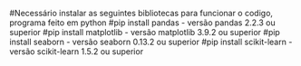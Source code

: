 #Necessário instalar as seguintes bibliotecas para funcionar o codigo, programa feito em python
#pip install pandas - versão pandas 2.2.3 ou superior
#pip install matplotlib - versão matplotlib 3.9.2 ou superior
#pip install seaborn  - versão seaborn 0.13.2 ou superior
#pip install scikit-learn - versão scikit-learn 1.5.2 ou superior
